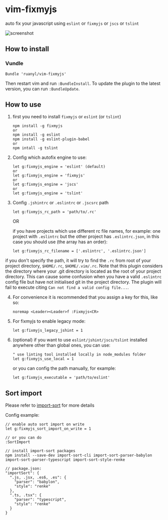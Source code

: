 vim-fixmyjs
===========

auto fix your javascript using `eslint` or `fixmyjs` or `jscs` or `tslint`

![screenshot](https://cloud.githubusercontent.com/assets/486382/24611005/5af68f58-1889-11e7-9183-c3059a1d7849.gif)

How to install
-----------------------
### Vundle

```vim
Bundle 'ruanyl/vim-fixmyjs'
```

Then restart vim and run `:BundleInstall`.
To update the plugin to the latest version, you can run `:BundleUpdate`.

How to use
----------

1. first you need to install `fixmyjs` or `eslint` (or `tslint`)


    ```
    npm install -g fixmyjs
    or
    npm install -g eslint
    npm install -g eslint-plugin-babel
    or
    npm intall -g tslint
    ```

2. Config which autofix engine to use:

    ```
    let g:fixmyjs_engine = 'eslint' (default)
    or
    let g:fixmyjs_engine = 'fixmyjs'
    or
    let g:fixmyjs_engine = 'jscs'
    or
    let g:fixmyjs_engine = 'tslint'
    ```

3. Config `.jshintrc` or `.eslintrc` or `.jscsrc` path

    ```
    let g:fixmyjs_rc_path = 'path/to/.rc'
    ```

    OR

    if you have projects which use different rc file names, for example: one project with `.eslintrc`  but the other project has `.eslintrc.json`,
    in this case you should use (the array has an order):

    ```
    let g:fixmyjs_rc_filename = ['.eslintrc', '.eslintrc.json']
    ```

if you don't specify the path, it will try to find the `.rc` from root of your project directory, `$HOME/.rc`, `$HOME/.vim/.rc`.
Note that this plugin considers the directory where your .git directory is located as the root of your project directory. This can cause
some confusion when you have a valid `.eslintrc` config file but have not initialised git in the project directory. The plugin will fail
to execute citing `Can not find a valid config file...`.



4. For convenience it is recommended that you assign a key for this, like so:


    ```
    noremap <Leader><Leader>f :Fixmyjs<CR>
    ```

5. For fixmyjs to enable legacy mode:

    ```
    let g:fixmyjs_legacy_jshint = 1
    ```

6. (optional) if you want to use `eslint/jshint/jscs/tslint` installed anywhere other than global ones, you can use:

    ```
    " use linting tool installed locally in node_modules folder
    let g:fixmyjs_use_local = 1
    ```

    or you can config the path manually, for example:

    ```
    let g:fixmyjs_executable = 'path/to/eslint'
    ```

Sort import
----------

Please refer to [import-sort](https://github.com/renke/import-sort) for more details

Config example:
```
// enable auto sort import on write
let g:fixmyjs_sort_import_on_write = 1

// or you can do
:SortImport

// install import-sort packages
npm install --save-dev import-sort-cli import-sort-parser-babylon import-sort-parser-typescript import-sort-style-renke

// package.json:
"importSort": {
  ".js, .jsx, .es6, .es": {
    "parser": "babylon",
    "style": "renke"
  },
  ".ts, .tsx": {
    "parser": "typescript",
    "style": "renke"
  }
}
```
